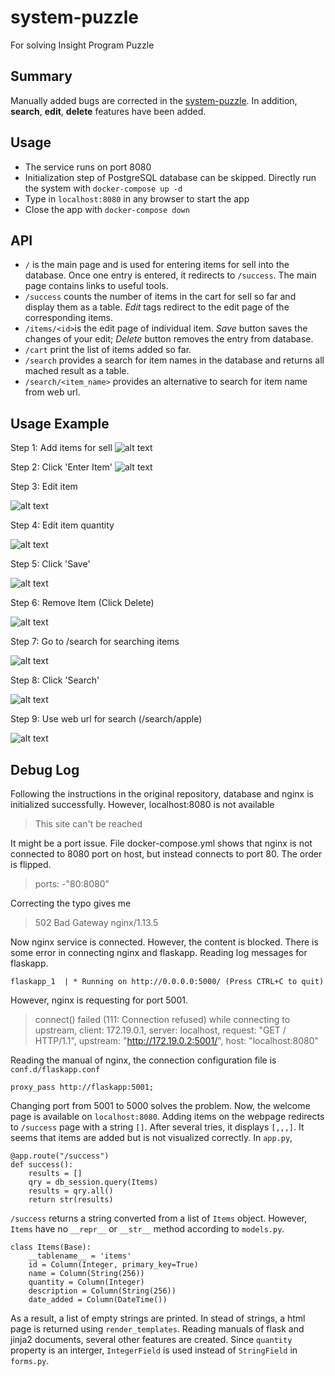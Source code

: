 # system-puzzle
For solving Insight Program Puzzle
## Summary

Manually added bugs are corrected in the [system-puzzle](https://github.com/InsightDataScience/systems-puzzle). In addition, **search**, **edit**, **delete** features have been added.

## Usage
* The service runs on port 8080
* Initialization step of PostgreSQL database can be skipped. Directly run the system with `docker-compose up -d`
* Type in `localhost:8080` in any browser to start the app
* Close the app with `docker-compose down`

## API
* `/` is the main page and is used for entering items for sell into the database. Once one entry is entered, it redirects to `/success`. The main page contains links to useful tools.
* `/success` counts the number of items in the cart for sell so far and display them as a table. *Edit* tags redirect to the edit page of the corresponding items.
* `/items/<id>`is the edit page of individual item. *Save* button saves the changes of your edit; *Delete* button removes the entry from database.
* `/cart` print the list of items added so far.
* `/search` provides a search for item names in the database and returns all mached result as a table.
* `/search/<item_name>` provides an alternative to search for item name from web url.

## Usage Example
Step 1: Add items for sell
![alt text](images/tut0.png )

Step 2: Click 'Enter Item'
![alt text](images/tut1.png )

Step 3: Edit item

![alt text](images/tut2.png )

Step 4: Edit item quantity

![alt text](images/tut3.png )

Step 5: Click 'Save'

![alt text](images/tut4.png )

Step 6: Remove Item (Click Delete)

![alt text](images/tut5.png )

Step 7: Go to /search for searching items

![alt text](images/tut6.png )

Step 8: Click 'Search'

![alt text](images/tut7.png )

Step 9: Use web url for search (/search/apple)

![alt text](images/tut8.png )

## Debug Log
Following the instructions in the original repository, database and nginx is initialized successfully.  However, localhost:8080 is not available

> This site can't be reached

It might be a port issue. File docker-compose.yml shows that nginx is not connected to 8080 port on host, but instead connects to port 80. The order is flipped. 

>ports:
>   \-"80:8080"

Correcting the typo gives me 

> 502 Bad Gateway
> nginx/1.13.5

Now nginx service is connected. However, the content is blocked. There is some error in connecting nginx and flaskapp. Reading log messages for flaskapp.

```
flaskapp_1  | * Running on http://0.0.0.0:5000/ (Press CTRL+C to quit)
```

However, nginx is requesting for port 5001.

>connect() failed (111: Connection refused) while connecting to upstream, client: 172.19.0.1, server: localhost, request: "GET / HTTP/1.1", upstream: "http://172.19.0.2:5001/", host: "localhost:8080"

Reading the manual of nginx, the connection configuration file is `conf.d/flaskapp.conf`

```
proxy_pass http://flaskapp:5001;
```

Changing port from 5001 to 5000 solves the problem. Now, the welcome page is available on `localhost:8080`. Adding items on the webpage redirects to `/success` page with a string `[]`. After several tries, it displays `[,,,]`. It seems that items are added but is not visualized correctly. In `app.py`,

```
@app.route("/success")
def success():
    results = []
    qry = db_session.query(Items)
    results = qry.all()
    return str(results)
```

`/success` returns a string converted from a list of `Items` object. However, `Items` have no `__repr__` or `__str__` method according to `models.py`.

```
class Items(Base):
    __tablename__ = 'items'
    id = Column(Integer, primary_key=True)
    name = Column(String(256))
    quantity = Column(Integer)
    description = Column(String(256))
    date_added = Column(DateTime())
```

As a result, a list of empty strings are printed. In stead of strings, a html page is returned using `render_templates`. Reading manuals of flask and jinja2 documents, several other features are created. Since `quantity` property is an interger, `IntegerField` is used instead of `StringField` in `forms.py`.
